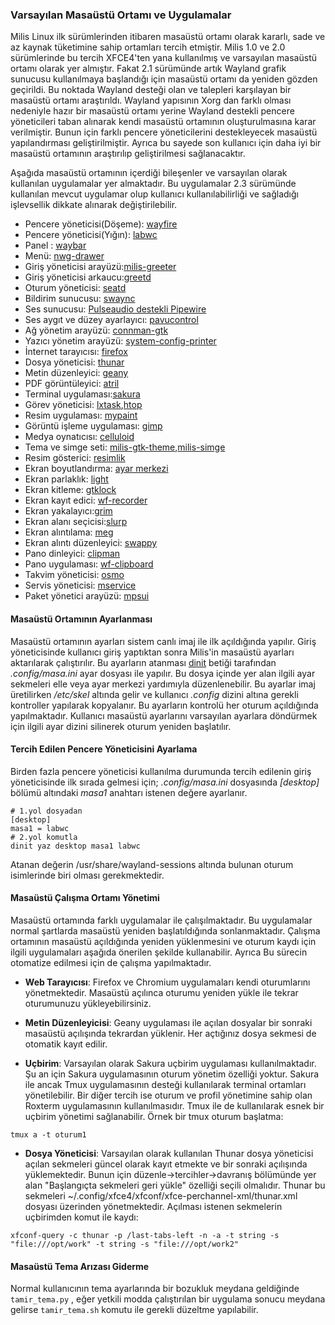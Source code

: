 ### Varsayılan Masaüstü Ortamı ve Uygulamalar

Milis Linux ilk sürümlerinden itibaren masaüstü ortamı olarak kararlı, sade ve az kaynak tüketimine sahip ortamları tercih etmiştir.
Milis 1.0 ve 2.0 sürümlerinde bu tercih XFCE4'ten yana kullanılmış ve varsayılan masaüstü ortamı olarak yer almıştır.
Fakat 2.1 sürümünde artık Wayland grafik sunucusu kullanılmaya başlandığı için masaüstü ortamı da yeniden gözden geçirildi.
Bu noktada Wayland desteği olan ve talepleri karşılayan bir masaüstü ortamı araştırıldı.
Wayland yapısının Xorg dan farklı olması nedeniyle hazır bir masaüstü ortamı yerine Wayland destekli pencere yöneticileri taban alınarak
kendi masaüstü ortamının oluşturulmasına karar verilmiştir. Bunun için farklı pencere yöneticilerini destekleyecek masaüstü yapılandırması geliştirilmiştir. 
Ayrıca bu sayede son kullanıcı için daha iyi bir masaüstü ortamının araştırılıp geliştirilmesi sağlanacaktır. 

Aşağıda masaüstü ortamının içerdiği bileşenler ve varsayılan olarak kullanılan uygulamalar yer almaktadır. 
Bu uygulamalar 2.3 sürümünde kullanılan mevcut uygulamar olup kullanıcı kullanılabilirliği ve sağladığı işlevsellik dikkate alınarak değiştirilebilir.

- Pencere yöneticisi(Döşeme): [wayfire](https://github.com/WayfireWM/wayfire)
- Pencere yöneticisi(Yığın): [labwc](https://github.com/labwc/labwc)
- Panel : [waybar](https://github.com/Alexays/Waybar)
- Menü: [nwg-drawer](https://github.com/nwg-piotr/nwg-drawer)
- Giriş yöneticisi arayüzü:[milis-greeter](https://gitlab.com/milislinux/milis-greeter)
- Giriş yöneticisi arkaucu:[greetd](https://sr.ht/~kennylevinsen/greetd)
- Oturum yöneticisi: [seatd](https://git.sr.ht/~kennylevinsen/seatd)
- Bildirim sunucusu: [swaync](https://github.com/ErikReider/SwayNotificationCenter)
- Ses sunucusu: [Pulseaudio destekli Pipewire](https://pipewire.org)
- Ses aygıt ve düzey ayarlayıcı: [pavucontrol](https://github.com/pulseaudio/pavucontrol)
- Ağ yönetim arayüzü: [connman-gtk](https://github.com/milisarge/connman-gtk)
- Yazıcı yönetim arayüzü: [system-config-printer](https://github.com/OpenPrinting/system-config-printer)
- İnternet tarayıcısı: [firefox](mozilla.org)
- Dosya yöneticisi: [thunar](https://docs.xfce.org/xfce/thunar/start)
- Metin düzenleyici: [geany](https://geany.org)
- PDF görüntüleyici: [atril](https://directory.fsf.org/wiki/Atril)
- Terminal uygulaması:[sakura](https://github.com/dabisu/sakura)
- Görev yöneticisi: [lxtask](https://wiki.lxde.org/en/LXTask),[htop](https://github.com/htop-dev/htop)
- Resim uygulaması: [mypaint](https://mypaint.app)
- Görüntü işleme uygulaması: [gimp](https://www.gimp.org)
- Medya oynatıcısı: [celluloid](https://celluloid-player.github.io)
- Tema ve simge seti: [milis-gtk-theme](https://github.com/sonakinci41/milis-gtk-theme),[milis-simge](https://github.com/sonakinci41/Milis-Simge)
- Resim gösterici: [resimlik](https://gitlab.com/milislinux/milis23/src/branch/master/bin/resimlik)
- Ekran boyutlandırma: [ayar merkezi](https://gitlab.com/milislinux/ayguci)
- Ekran parlaklık: [light](https://github.com/haikarainen/light)
- Ekran kitleme: [gtklock](https://github.com/jovanlanik/gtklock)
- Ekran kayıt edici: [wf-recorder](https://github.com/ammen99/wf-recorder)
- Ekran yakalayıcı:[grim](https://github.com/emersion/grim)
- Ekran alanı seçicisi:[slurp](https://github.com/emersion/slurp)
- Ekran alıntılama: [meg](https://gitlab.com/milislinux/milis23/src/branch/master/bin/meg)
- Ekran alıntı düzenleyici: [swappy](https://github.com/jtheoof/swappy)
- Pano dinleyici: [clipman](https://github.com/yory8/clipman)
- Pano uygulaması: [wf-clipboard](https://github.com/bugaevc/wl-clipboard)
- Takvim yöneticisi: [osmo](https://osmo-pim.sourceforge.net)
- Servis yöneticisi: [mservice](https://gitlab.com/milislinux/mservice)
- Paket yönetici arayüzü: [mpsui](https://gitlab.com/milislinux/mpsui)

#### Masaüstü Ortamının Ayarlanması

Masaüstü ortamının ayarları sistem canlı imaj ile ilk açıldığında yapılır.
Giriş yöneticisinde kullanıcı giriş yaptıktan sonra Milis'in masaüstü ayarları aktarılarak çalıştırılır.
Bu ayarların atanması [dinit](https://gitlab.com/milislinux/milis23/-/blob/main/bin/dinit) betiği tarafından *.config/masa.ini* ayar dosyası ile yapılır.
Bu dosya içinde yer alan ilgili ayar sekmeleri elle veya ayar merkezi yardımıyla düzenlenebilir.
Bu ayarlar imaj üretilirken */etc/skel* altında gelir ve kullanıcı *.config* dizini altına gerekli kontroller yapılarak kopyalanır.
Bu ayarların kontrolü her oturum açıldığında yapılmaktadır. 
Kullanıcı masaüstü ayarlarını varsayılan ayarlara döndürmek için ilgili ayar dizini silinerek oturum yeniden başlatılır.

#### Tercih Edilen Pencere Yöneticisini Ayarlama

Birden fazla pencere yöneticisi kullanılma durumunda tercih edilenin giriş yöneticisinde ilk sırada gelmesi için;
*.config/masa.ini* dosyasında *[desktop]* bölümü altındaki *masa1* anahtarı istenen değere ayarlanır.
```
# 1.yol dosyadan
[desktop]
masa1 = labwc
# 2.yol komutla
dinit yaz desktop masa1 labwc
``` 
Atanan değerin /usr/share/wayland-sessions altında bulunan oturum isimlerinde biri olması gerekmektedir.

#### Masaüstü Çalışma Ortamı Yönetimi

Masaüstü ortamında farklı uygulamalar ile çalışılmaktadır. 
Bu uygulamalar normal şartlarda masaüstü yeniden başlatıldığında sonlanmaktadır.
Çalışma ortamının masaüstü açıldığında yeniden yüklenmesini ve oturum kaydı için ilgili uygulamaları aşağıda önerilen şekilde kullanabilir.
Ayrıca Bu sürecin otomatize edilmesi için de çalışma yapılmaktadır.

- **Web Tarayıcısı**: 
Firefox ve Chromium uygulamaları kendi oturumlarını yönetmektedir.
Masaüstü açılınca oturumu yeniden yükle ile tekrar oturumunuzu yükleyebilirsiniz.

- **Metin Düzenleyicisi**:
Geany uygulaması ile açılan dosyalar bir sonraki masaüstü açılışında tekrardan yüklenir.
Her açtığınız dosya sekmesi de otomatik kayıt edilir.

- **Uçbirim**:
Varsayılan olarak Sakura uçbirim uygulaması kullanılmaktadır.
Şu an için Sakura uygulamasının oturum yönetim özelliği yoktur.
Sakura ile ancak Tmux uygulamasının desteği kullanılarak terminal ortamları yönetilebilir.
Bir diğer tercih ise oturum ve profil yönetimine sahip olan Roxterm uygulamasının kullanılmasıdır.
Tmux ile de kullanılarak esnek bir uçbirim yönetimi sağlanabilir.
Örnek bir tmux oturum başlatma:
```
tmux a -t oturum1
```

- **Dosya Yöneticisi**:
Varsayılan olarak kullanılan Thunar dosya yöneticisi açılan sekmeleri güncel olarak kayıt etmekte ve bir sonraki açılışında yüklemektedir.
Bunun için düzenle->tercihler->davranış bölümünde yer alan "Başlangıçta sekmeleri geri yükle" özelliği seçili olmalıdır.
Thunar bu sekmeleri ~/.config/xfce4/xfconf/xfce-perchannel-xml/thunar.xml dosyası üzerinden yönetmektedir.
Açılması istenen sekmelerin uçbirimden komut ile kaydı:

```
xfconf-query -c thunar -p /last-tabs-left -n -a -t string -s "file:///opt/work" -t string -s "file:///opt/work2"
```

#### Masaüstü Tema Arızası Giderme

Normal kullanıcının tema ayarlarında bir bozukluk meydana geldiğinde `tamir_tema.py` , eğer yetkili modda çalıştırılan bir uygulama sonucu meydana gelirse `tamir_tema.sh` komutu ile gerekli düzeltme yapılabilir.
